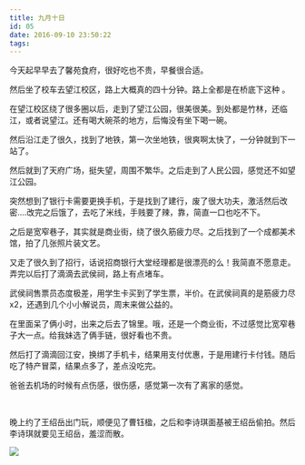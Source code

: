 ```yaml
---
title: 九月十日
id: 05
date: 2016-09-10 23:50:22
tags:
---
```


今天起早早去了馨苑食府，很好吃也不贵，早餐很合适。

然后坐了校车去望江校区，路上大概真的四十分钟。路上全都是在桥底下这种 。

在望江校区绕了很多圈以后，走到了望江公园，很美很美。到处都是竹林，还临江，或者说望江。还有喝大碗茶的地方，后悔没有坐下喝一碗。

然后沿江走了很久，找到了地铁，第一次坐地铁，很爽啊太快了，一分钟就到下一站了。

然后就到了天府广场，挺失望，周围不繁华。之后走到了人民公园，感觉还不如望江公园。

突然想到了银行卡需要更换手机，于是找到了建行，废了很大功夫，激活然后改密....改完之后饿了，去吃了米线，手贱要了辣，靠，简直一口也吃不下。

之后是宽窄巷子，其实就是商业街，绕了很久筋疲力尽。之后找到了一个成都美术馆，拍了几张照片装文艺。

又走了很久到了招行，话说招商银行大堂经理都是很漂亮的么！我简直不愿意走。弄完以后打了滴滴去武侯祠，路上有点堵车。

武侯祠售票员态度极差，用学生卡买到了学生票，半价。在武侯祠真的是筋疲力尽x2，还遇到几个小小解说员，周末来做公益的。

在里面呆了俩小时，出来之后去了锦里。哦，还是一个商业街，不过感觉比宽窄巷子大一点。给我妹选了俩手链，很好看也不贵。

然后打了滴滴回江安，换绑了手机卡，结果用支付优惠，于是用建行卡付钱。随后吃了特产冒菜，结果点多了，差点没吃完。

爸爸去机场的时候有点伤感，很伤感，感觉第一次有了离家的感觉。

&nbsp;

晚上约了王绍岳出门玩，顺便见了曹钰楹，之后和李诗琪面基被王绍岳偷拍。然后李诗琪就要见王绍岳，羞涩而散。

![](http://img.cyrise.cn/wp-content/uploads/2016/09/4623976420160828132950036_440.jpg)